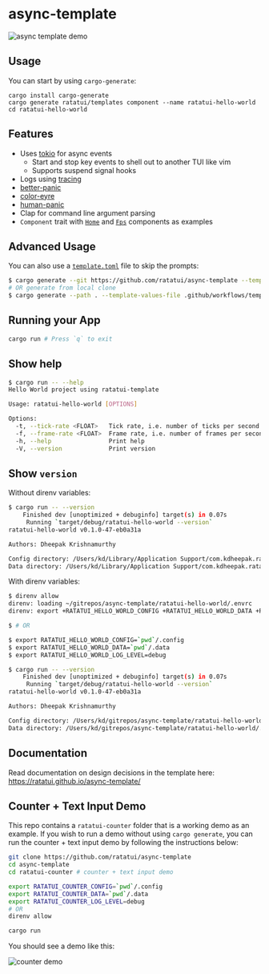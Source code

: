 # async-template

![async template demo](https://user-images.githubusercontent.com/1813121/277114001-0d25a09c-f24e-4ffc-8763-cd258828cec0.gif)

## Usage

You can start by using `cargo-generate`:

```shell
cargo install cargo-generate
cargo generate ratatui/templates component --name ratatui-hello-world
cd ratatui-hello-world
```

## Features

- Uses [tokio](https://tokio.rs/) for async events
  - Start and stop key events to shell out to another TUI like vim
  - Supports suspend signal hooks
- Logs using [tracing](https://github.com/tokio-rs/tracing)
- [better-panic](https://github.com/mitsuhiko/better-panic)
- [color-eyre](https://github.com/eyre-rs/color-eyre)
- [human-panic](https://github.com/rust-cli/human-panic)
- Clap for command line argument parsing
- `Component` trait with
  [`Home`](https://github.com/ratatui/async-template/blob/main/template/src/components/home.rs)
  and
  [`Fps`](https://github.com/ratatui/async-template/blob/main/template/src/components/fps.rs)
  components as examples

## Advanced Usage

You can also use a
[`template.toml`](https://github.com/ratatui/async-template/blob/main/.github/workflows/template.toml)
file to skip the prompts:

```bash
$ cargo generate --git https://github.com/ratatui/async-template --template-values-file .github/workflows/template.toml --name ratatui-hello-world
# OR generate from local clone
$ cargo generate --path . --template-values-file .github/workflows/template.toml --name ratatui-hello-world
```

## Running your App

```bash
cargo run # Press `q` to exit
```

## Show help

```bash
$ cargo run -- --help
Hello World project using ratatui-template

Usage: ratatui-hello-world [OPTIONS]

Options:
  -t, --tick-rate <FLOAT>   Tick rate, i.e. number of ticks per second [default: 1]
  -f, --frame-rate <FLOAT>  Frame rate, i.e. number of frames per second [default: 60]
  -h, --help                Print help
  -V, --version             Print version
```

## Show `version`

Without direnv variables:

```bash
$ cargo run -- --version
    Finished dev [unoptimized + debuginfo] target(s) in 0.07s
     Running `target/debug/ratatui-hello-world --version`
ratatui-hello-world v0.1.0-47-eb0a31a

Authors: Dheepak Krishnamurthy

Config directory: /Users/kd/Library/Application Support/com.kdheepak.ratatui-hello-world
Data directory: /Users/kd/Library/Application Support/com.kdheepak.ratatui-hello-world
```

With direnv variables:

```bash
$ direnv allow
direnv: loading ~/gitrepos/async-template/ratatui-hello-world/.envrc
direnv: export +RATATUI_HELLO_WORLD_CONFIG +RATATUI_HELLO_WORLD_DATA +RATATUI_HELLO_WORLD_LOG_LEVEL

$ # OR

$ export RATATUI_HELLO_WORLD_CONFIG=`pwd`/.config
$ export RATATUI_HELLO_WORLD_DATA=`pwd`/.data
$ export RATATUI_HELLO_WORLD_LOG_LEVEL=debug

$ cargo run -- --version
    Finished dev [unoptimized + debuginfo] target(s) in 0.07s
     Running `target/debug/ratatui-hello-world --version`
ratatui-hello-world v0.1.0-47-eb0a31a

Authors: Dheepak Krishnamurthy

Config directory: /Users/kd/gitrepos/async-template/ratatui-hello-world/.config
Data directory: /Users/kd/gitrepos/async-template/ratatui-hello-world/.data
```

## Documentation

Read documentation on design decisions in the template here:
<https://ratatui.github.io/async-template/>

## Counter + Text Input Demo

This repo contains a `ratatui-counter` folder that is a working demo as an example. If you wish to
run a demo without using `cargo generate`, you can run the counter + text input demo by following
the instructions below:

```bash
git clone https://github.com/ratatui/async-template
cd async-template
cd ratatui-counter # counter + text input demo

export RATATUI_COUNTER_CONFIG=`pwd`/.config
export RATATUI_COUNTER_DATA=`pwd`/.data
export RATATUI_COUNTER_LOG_LEVEL=debug
# OR
direnv allow

cargo run
```

You should see a demo like this:

![counter demo](https://github.com/ratatui/async-template/assets/1813121/057a0fe9-9f6d-4f8c-963c-ca2725721bdd)
